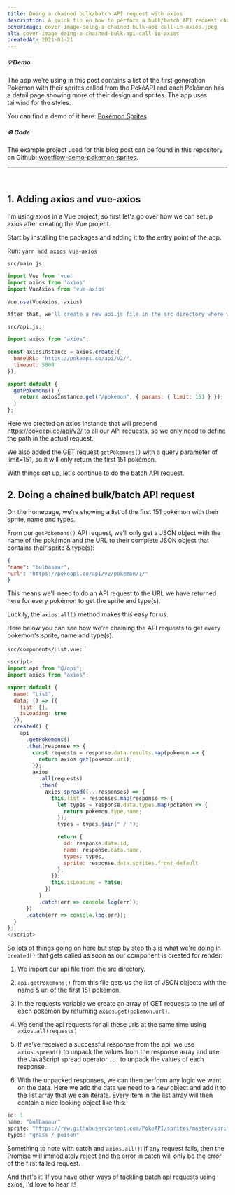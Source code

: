 ```yaml
---
title: Doing a chained bulk/batch API request with axios
description: A quick tip on how to perform a bulk/batch API request chained to another API request with axios.
coverImage: cover-image-doing-a-chained-bulk-api-call-in-axios.jpeg
alt: cover-image-doing-a-chained-bulk-api-call-in-axios
createdAt: 2021-01-21
---
```


##### 💡 Demo

The app we're using in this post contains a list of the first generation Pokémon with their sprites called from the PokéAPI and each Pokémon has a detail page showing more of their design and sprites. The app uses tailwind for the styles.

You can find a demo of it here: [Pokémon Sprites](https://pokemon-sprites.netlify.app/)

##### ⚙️ Code

The example project used for this blog post can be found in this repository on Github: [woetflow-demo-pokemon-sprites](https://github.com/WoetDev/woetflow-demo-pokemon-sprites).

-------
<br>

## 1. Adding axios and vue-axios

I'm using axios in a Vue project, so first let's go over how we can setup axios after creating the Vue project.

Start by installing the packages and adding it to the entry point of the app.

Run: ```yarn add axios vue-axios```

```src/main.js:```

```javascript
import Vue from 'vue'
import axios from 'axios'
import VueAxios from 'vue-axios'

Vue.use(VueAxios, axios)

After that, we'll create a new api.js file in the src directory where we can set our base axios settings and requests.
```

```src/api.js:```

```javascript
import axios from "axios";

const axiosInstance = axios.create({
  baseURL: "https://pokeapi.co/api/v2/",
  timeout: 5000
});

export default {
  getPokemons() {
    return axiosInstance.get("/pokemon", { params: { limit: 151 } });
  }
};
```

Here we created an axios instance that will prepend https://pokeapi.co/api/v2/ to all our API requests, so we only need to define the path in the actual request.

We also added the GET request ```getPokemons()``` with a query parameter of limit=151, so it will only return the first 151 pokémon.

With things set up, let's continue to do the batch API request.

## 2. Doing a chained bulk/batch API request

On the homepage, we're showing a list of the first 151 pokémon with their sprite, name and types.

From our ```getPokemons()``` API request, we'll only get a JSON object with the name of the pokémon and the URL to their complete JSON object that contains their sprite & type(s):

```json
{
"name": "bulbasaur",
"url": "https://pokeapi.co/api/v2/pokemon/1/"
}
```

This means we'll need to do an API request to the URL we have returned here for every pokémon to get the sprite and type(s).

Luckily, the ```axios.all()``` method makes this easy for us.

Here below you can see how we're chaining the API requests to get every pokémon's sprite, name and type(s).

```src/components/List.vue:```
`
```javascript
<script>
import api from "@/api";
import axios from "axios";

export default {
  name: "List",
  data: () => ({
    list: [],
    isLoading: true
  }),
  created() {
    api
      .getPokemons()
      .then(response => {
        const requests = response.data.results.map(pokemon => {
          return axios.get(pokemon.url);
        });
        axios
          .all(requests)
          .then(
            axios.spread((...responses) => {
              this.list = responses.map(response => {
                let types = response.data.types.map(pokemon => {
                  return pokemon.type.name;
                });
                types = types.join(" / ");

                return {
                  id: response.data.id,
                  name: response.data.name,
                  types: types,
                  sprite: response.data.sprites.front_default
                };
              });
              this.isLoading = false;
            })
          )
          .catch(err => console.log(err));
      })
      .catch(err => console.log(err));
  }
};
</script>
```

So lots of things going on here but step by step this is what we're doing in ```created()``` that gets called as soon as our component is created for render:

1. We import our api file from the src directory.

1. ```api.getPokemons()``` from this file gets us the list of JSON objects with the name & url of the first 151 pokémon.

1. In the requests variable we create an array of GET requests to the url of each pokémon by returning ```axios.get(pokemon.url)```.

1. We send the api requests for all these urls at the same time using ```axios.all(requests)```

1. If we've received a successful response from the api, we use ```axios.spread()``` to unpack the values from the response array and use the JavaScript spread operator ```...``` to unpack the values of each response.

1. With the unpacked responses, we can then perform any logic we want on the data. Here we add the data we need to a new object and add it to the list array that we can iterate. Every item in the list array will then contain a nice looking object like this:

```javascript
id: 1
name: "bulbasaur"
sprite: "https://raw.githubusercontent.com/PokeAPI/sprites/master/sprites/pokemon/1.png"
types: "grass / poison"
```

Something to note with catch and ```axios.all()```: if any request fails, then the Promise will immediately reject and the error in catch will only be the error of the first failed request.

And that's it! If you have other ways of tackling batch api requests using axios, I'd love to hear it!

